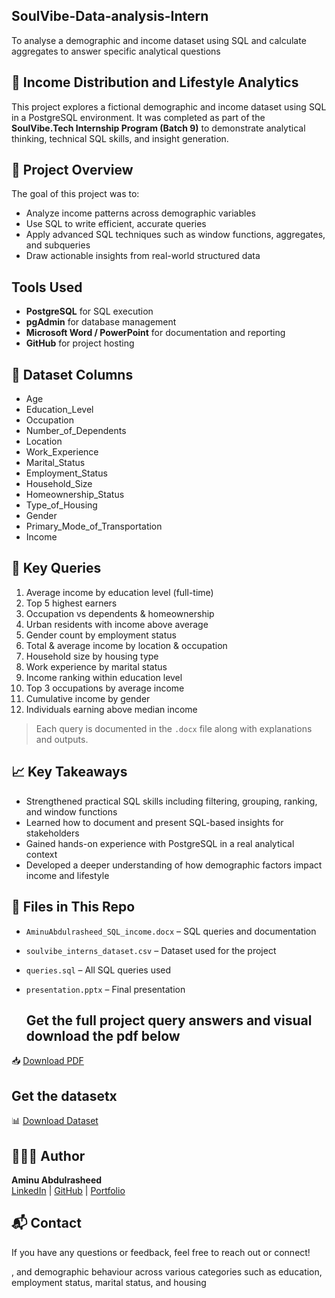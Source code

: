 ## SoulVibe-Data-analysis-Intern
 To analyse a demographic and income dataset using SQL and calculate aggregates to answer specific analytical questions

## 🧠 Income Distribution and Lifestyle Analytics

This project explores a fictional demographic and income dataset using SQL in a PostgreSQL environment. It was completed as part of the **SoulVibe.Tech Internship Program (Batch 9)** to demonstrate analytical thinking, technical SQL skills, and insight generation.

## 📁 Project Overview

The goal of this project was to:
- Analyze income patterns across demographic variables
- Use SQL to write efficient, accurate queries
- Apply advanced SQL techniques such as window functions, aggregates, and subqueries
- Draw actionable insights from real-world structured data

##  Tools Used

- **PostgreSQL** for SQL execution
- **pgAdmin** for database management
- **Microsoft Word / PowerPoint** for documentation and reporting
- **GitHub** for project hosting

## 🧩 Dataset Columns

- Age
- Education_Level
- Occupation
- Number_of_Dependents
- Location
- Work_Experience
- Marital_Status
- Employment_Status
- Household_Size
- Homeownership_Status
- Type_of_Housing
- Gender
- Primary_Mode_of_Transportation
- Income

## 📌 Key Queries

1. Average income by education level (full-time)
2. Top 5 highest earners
3. Occupation vs dependents & homeownership
4. Urban residents with income above average
5. Gender count by employment status
6. Total & average income by location & occupation
7. Household size by housing type
8. Work experience by marital status
9. Income ranking within education level
10. Top 3 occupations by average income
11. Cumulative income by gender
12. Individuals earning above median income

> Each query is documented in the `.docx` file along with explanations and outputs.

## 📈 Key Takeaways

- Strengthened practical SQL skills including filtering, grouping, ranking, and window functions
- Learned how to document and present SQL-based insights for stakeholders
- Gained hands-on experience with PostgreSQL in a real analytical context
- Developed a deeper understanding of how demographic factors impact income and lifestyle

## 📎 Files in This Repo

- `AminuAbdulrasheed_SQL_income.docx` – SQL queries and documentation
- `soulvibe_interns_dataset.csv` – Dataset used for the project
- `queries.sql` – All SQL queries used
- `presentation.pptx` – Final presentation

  ## Get the full project query answers and visual download the pdf below
 📥 [Download PDF](https://github.com/Abdulrasheed055/SoulVibe-Data-analysis-Intern/blob/main/Abdulrasheed_Aminu_SQL_income.pdf)

 ## Get the datasetx
 📊 [Download Dataset](https://github.com/Abdulrasheed055/SoulVibe-Data-analysis-Intern/blob/main/data%20sheet%20batch%209.csv)
 

## 👨🏽‍💻 Author

**Aminu Abdulrasheed**  
[LinkedIn](https://www.linkedin.com/in/aminu-abdulrasheed-747597232/) | [GitHub](https://github.com/Abdulrasheed055) | [Portfolio](https://github.com/Abdulrasheed055/Data-analyst-portfolio-)


## 📬 Contact

If you have any questions or feedback, feel free to reach out or connect!

, and demographic behaviour across various categories such as education, employment status, marital status, and housing

